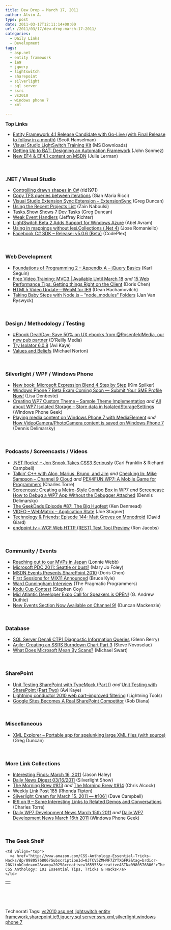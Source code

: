 ```yaml
---
title: Dew Drop – March 17, 2011
author: Alvin A.
type: post
date: 2011-03-17T12:11:14+00:00
url: /2011/03/17/dew-drop-march-17-2011/
categories:
  - Daily Links
  - Development
tags:
  - asp.net
  - entity framework
  - ie9
  - jquery
  - lightswitch
  - sharepoint
  - silverlight
  - sql server
  - ssrs
  - vs2010
  - windows phone 7
  - xml

---
```

<span style="font-size: 15px; font-weight: bold;">Top Links</span>

  * [Entity Framework 4.1 Release Candidate with Go-Live (with Final Release to follow in a month)][1] (Scott Hanselman)
  * [Visual Studio LightSwitch Training Kit][2] (MS Downloads)
  * [Getting Up to BAT: Designing an Automation Framework][3] (John Sonmez)
  * [New EF4 & EF4.1 content on MSDN][4] (Julie Lerman)

&nbsp;

### <a name="dotnet"></a>.NET / Visual Studio

  * [Controlling drawn shapes in C#][5] (rld1971)
  * [Copy TFS queries between iterations][6] (Gian Maria Ricci)
  * [Visual Studio Extension Sync Extension &#8211; ExtensionSync][7] (Greg Duncan)
  * [Using the Recent Projects List][8] (Zain Naboulsi)
  * [Tasks.Show Shows 7 Dev Tasks][9] (Greg Duncan)
  * [Weak Event Handlers][10] (Jeffrey Richter)
  * [LightSwitch Beta 2 Adds Support for Windows Azure][11] (Abel Avram)
  * [Using in mappings without Iesi.Collections (.Net 4)][12] (Jose Romaniello)
  * <a href="http://facebooksdk.codeplex.com/releases/view/62683" target="_blank">Facebook C# SDK &#8211; Release: v5.0.6 (Beta)</a> (CodePlex)

&nbsp;

### <a name="web"></a>Web Development

  * [Foundations of Programming 2 &#8211; Appendix A &#8211; jQuery Basics][13] (Karl Seguin)
  * [Free Video Training: MVC3 | Available Until March 18][14] _and_ [15 Web Performance Tips: Getting things Right on the Client][15] (Doris Chen)
  * [HTML5 Video Update—WebM for IE9][16] (Dean Hachamovitch)
  * [Taking Baby Steps with Node.js – “node_modules” Folders][17] (Jan Van Ryswyck)

&nbsp;

### <a name="design"></a>Design / Methodology / Testing

  * [#Ebook Deal/Day: Save 50% on UX ebooks from @RosenfeldMedia, our new pub partner][18] (O&#8217;Reilly Media)
  * [Try Isolator 6.0.8][19] (Avi Kaye)
  * [Values and Beliefs][20] (Michael Norton)

&nbsp;

### <a name="silverlight"></a>Silverlight / WPF / Windows Phone

  * [New book: Microsoft Expression Blend 4 Step by Step][21] (Kim Spilker)
  * <a href="http://borntolearn.mslearn.net/btl/b/weblog/archive/2011/03/14/windows-phone-7-beta-exam-coming-soon-submit-your-sme-profile-now.aspx" target="_blank">Windows Phone 7 Beta Exam Coming Soon &#8212; Submit Your SME Profile Now!</a> (Lisa Denbeste)
  * [Creating WP7 Custom Theme – Sample Theme Implementation][22] _and_ [All about WP7 Isolated Storage &#8211; Store data in IsolatedStorageSettings][23] (Windows Phone Geek)
  * [Playing media content on Windows Phone 7 with MediaElement][24] _and_ [How VideoCamera/PhotoCamera content is saved on Windows Phone 7][25] (Dennis Delimarsky)

&nbsp;

### <a name="podcasts"></a>Podcasts / Screencasts / Videos

  * <a href="http://www.dotnetrocks.com/default.aspx?ShowNum=646" target="_blank">.NET Rocks! &#8211; Jon Snook Takes CSS3 Seriously</a> (Carl Franklin & Richard Campbell)
  * [Talkin&#8217; C++ with Alon, Marius, Bruno, and Jim][26] _and_ [Checking In: Mike Sampson &#8211; Channel 9 Cloud][27] _and_ [PEX4FUN WP7: A Mobile Game for Programmers][28] (Charles Torre)
  * [Screencast: Creating a Metro-Style Combo Box in WP7][29] _and_ [Screencast: How to Debug a WP7 App Without the Debugger Attached][30] (Dennis Delimarsky)
  * [The GeekDads Episode #87: The Big Hugfest][31] (Ken Denmead)
  * [VIDEO – WebMatrix – Application State][32] (Joe Stagner)
  * <a href="http://feedproxy.google.com/~r/TechnologyAndFriends/~3/cetl3uOdySk/tf144.aspx" target="_blank">Technology & Friends: Episode 144: Matt Groves on Monodroid</a> (David Giard)
  * [endpoint.tv &#8211; WCF Web HTTP (REST) Test Tool Preview][33] (Ron Jacobs)

&nbsp;

### <a name="events"></a>Community / Events

  * [Reaching out to our MVPs in Japan][34] (Lonnie Webb)
  * [Microsoft PDC 2011: Seattle or bust?][35] (Mary Jo Foley)
  * [MSDN Events Presents SharePoint 2010][36] (Doris Chen)
  * [First Sessions for MIX11 Announced][37] (Bruce Kyle)
  * [Ward Cunningham Interview][38] (The Pragmatic Programmers)
  * [Kodu Cup Contest][39] (Stephen Coy)
  * [Mid Atlantic Developer Expo Call for Speakers is OPEN!][40] (G. Andrew Duthie)
  * [New Events Section Now Available on Channel 9!][41] (Duncan Mackenzie)

&nbsp;

### <a name="db"></a>Database

  * [SQL Server Denali CTP1 Diagnostic Information Queries][42] (Glenn Berry)
  * [Agile: Creating an SSRS Burndown Chart Part 3][43] (Steve Novoselac)
  * [What Does Microsoft Mean By Scans?][44] (Michael Swart)

&nbsp;

### <a name="sp"></a>SharePoint

  * [Unit Testing SharePoint with TypeMock (Part I)][45] _and_ [Unit Testing with SharePoint (Part Two)][46] (Avi Kaye)
  * [Lightning conductor 2010 web part–improved filtering][47] (Lightning Tools)
  * [Google Sites Becomes A Real SharePoint Competitor][48] (Rob Diana)

&nbsp;

### <a name="misc"></a>Miscellaneous

  * [XML Explorer &#8211; Portable app for spelunking large XML files (with source)][49] (Greg Duncan)

&nbsp;

### <a name="links"></a>More Link Collections

  * [Interesting Finds: March 16, 2011][50] (Jason Haley)
  * [Daily News Digest 03/16/2011][51] (Silverlight Show)
  * [The Morning Brew #813][52] _and_ [The Morning Brew #814][53] (Chris Alcock)
  * [Weekly Link Post 185][54] (Rhonda Tipton)
  * [Silverlight Cream for March 15, 2011 &#8212; #1061][55] (Dave Campbell)
  * [IE9 on 9 &#8211; Some Interesting Links to Related Demos and Conversations][56] (Charles Torre)
  * [Daily WP7 Development News March 15th 2011][57] _and_ [Daily WP7 Development News March 16th 2011][58] (Windows Phone Geek)

&nbsp;

### <a name="shelf"></a>The Geek Shelf

<table border="0" cellspacing="0" cellpadding="0">
  <tr>
    <td>
      <img data-recalc-dims="1" decoding="async" src="https://i0.wp.com/ecx.images-amazon.com/images/I/41U9VJ3e7xL._SL160_.jpg?w=660" alt="" />
    </td>
    
    <td valign="top">
      <a href="http://www.amazon.com/CSS-Anthology-Essential-Tricks-Hacks/dp/0980576806?SubscriptionId=0JTCV5ZMHMF7ZYTXGFR2&tag=brdicr-20&linkCode=xm2&camp=2025&creative=165953&creativeASIN=0980576806">The CSS Anthology: 101 Essential Tips, Tricks & Hacks</a>
    </td>
  </tr>
</table>

&nbsp;

<div id="scid:C16BAC14-9A3D-4c50-9394-FBFEF7A93539:e3d0d4ac-174e-4602-a7fb-c3eae1a23450" class="wlWriterEditableSmartContent" style="margin: 0px; display: inline; float: none; padding: 0px;">
  <!--dotnetkickit-->
</div>

&nbsp;

<div id="scid:0767317B-992E-4b12-91E0-4F059A8CECA8:57aad808-66a2-459b-9d45-64b79a9b9207" class="wlWriterEditableSmartContent" style="margin: 0px; display: inline; float: none; padding: 0px;">
  Technorati Tags: <a rel="tag" href="http://technorati.com/tags/vs2010">vs2010</a>,<a rel="tag" href="http://technorati.com/tags/asp.net">asp.net</a>,<a rel="tag" href="http://technorati.com/tags/lightswitch">lightswitch</a>,<a rel="tag" href="http://technorati.com/tags/entity+framework">entity framework</a>,<a rel="tag" href="http://technorati.com/tags/sharepoint">sharepoint</a>,<a rel="tag" href="http://technorati.com/tags/ie9">ie9</a>,<a rel="tag" href="http://technorati.com/tags/jquery">jquery</a>,<a rel="tag" href="http://technorati.com/tags/sql+server">sql server</a>,<a rel="tag" href="http://technorati.com/tags/ssrs">ssrs</a>,<a rel="tag" href="http://technorati.com/tags/xml">xml</a>,<a rel="tag" href="http://technorati.com/tags/silverlight">silverlight</a>,<a rel="tag" href="http://technorati.com/tags/windows+phone+7">windows phone 7</a>
</div>

 [1]: http://feedproxy.google.com/~r/ScottHanselman/~3/1lN1KlY-UqU/EntityFramework41ReleaseCandidateWithGoLiveWithFinalReleaseToFollowInAMonth.aspx
 [2]: http://feedproxy.google.com/~r/MicrosoftDownloadCenter/~3/xhnUOZk4VVs/details.aspx
 [3]: http://simpleprogrammer.com/2011/03/16/getting-up-to-bat-designing-an-automation-framework/
 [4]: http://thedatafarm.com/blog/data-access/new-ef4-amp-ef4-1-content-on-msdn/
 [5]: http://www.codeproject.com/KB/graphics/shapecontroller.aspx
 [6]: http://feedproxy.google.com/~r/AlkampferEng/~3/piQtR34vstM/
 [7]: http://coolthingoftheday.blogspot.com/2011/03/visual-studio-extension-sync-extension.html
 [8]: http://feedproxy.google.com/~r/zainnab/~3/wOiNj6qUNww/using-the-recent-projects-list.aspx
 [9]: http://channel9.msdn.com/coding4fun/blog/TasksShow-shows-7-dev-tasks
 [10]: http://www.wintellect.com/CS/blogs/jeffreyr/archive/2011/03/17/weak-event-handlers.aspx
 [11]: http://www.infoq.com/news/2011/03/LightSwitch-Beta-2
 [12]: http://feedproxy.google.com/~r/NHibernateBlog/~3/I-qtHwqLHN8/using-lt-set-gt-in-mappings-without-iesi-collections-net-4.aspx
 [13]: http://openmymind.net/2011/3/16/Foundations-of-Programming-2-Appendix-A-jQuery-Bas
 [14]: http://blogs.msdn.com/b/dorischen/archive/2011/03/16/free-video-training-mvc3-available-until-march-18.aspx
 [15]: http://blogs.msdn.com/b/dorischen/archive/2011/03/15/15-web-performance-tips-getting-things-right-on-the-client.aspx
 [16]: http://blogs.msdn.com/b/ie/archive/2011/03/16/html5-video-update-webm-for-ie9.aspx
 [17]: http://elegantcode.com/2011/03/17/taking-baby-steps-with-node-js-node_modules-folders/
 [18]: http://feeds.oreilly.com/~r/oreilly/news/~3/MYDUvNrT9eo/dd-rosenfeld.html
 [19]: http://feedproxy.google.com/~r/Typemock/~3/-MDT21Hdjxw/try-isolator-608.html
 [20]: http://www.docondev.com/2011/03/values-and-beliefs.html
 [21]: http://blogs.msdn.com/b/microsoft_press/archive/2011/03/17/new-book-microsoft-expression-blend-4-step-by-step.aspx
 [22]: http://www.windowsphonegeek.com/articles/Creating-WP7-Custom-Theme-ndash-Basic-Theme-Implementation
 [23]: http://www.windowsphonegeek.com/tips/all-about-wp7-isolated-storage-store-data-in-isolatedstoragesettings
 [24]: http://feeds.dzone.com/~r/zones/dotnet/~3/_37m5VHPiCw/playing-media-content-windows
 [25]: http://feeds.dzone.com/~r/zones/dotnet/~3/OGN3MSms314/how-videocameracamera-content
 [26]: http://channel9.msdn.com/Blogs/Charles/MVP-Summit-2011-Meet-C-MVPs-Alon-Marius-Bruno-and-Jim
 [27]: http://channel9.msdn.com/Shows/Checking-In-with-Erik-Meijer/Checking-In-Mike-Sampson-Channel-9-Cloud
 [28]: http://channel9.msdn.com/posts/PEX4FUN-WP7-A-Game-for-Programmers
 [29]: http://feeds.dzone.com/~r/zones/dotnet/~3/suBeuvXAA-E/screencast-creating-metro
 [30]: http://feeds.dzone.com/~r/zones/dotnet/~3/CrjjJxDXmWE/screencast-how-debug-wp7-app
 [31]: http://feeds.wired.com/~r/wiredgeekdad/~3/oI6NRQ4aZbk/
 [32]: http://feedproxy.google.com/~r/MSJoe/~3/xwkqBxXdtKQ/
 [33]: http://channel9.msdn.com/Shows/Endpoint/endpointtv-WCF-Web-HTTP-REST-Test-Tool-Preview
 [34]: http://blogs.msdn.com/b/mvpawardprogram/archive/2011/03/15/reaching-out-to-our-mvps-in-japan.aspx
 [35]: http://www.zdnet.com/blog/microsoft/microsoft-pdc-2011-seattle-or-bust/8929
 [36]: http://blogs.msdn.com/b/dorischen/archive/2011/03/15/msdn-events-presents-sharepoint-2010.aspx
 [37]: http://blogs.msdn.com/b/usisvde/archive/2011/03/15/first-sessions-for-mix11-announced.aspx
 [38]: http://pragprog.com/podcasts/show/36
 [39]: http://community.research.microsoft.com/blogs/kodu/archive/2011/03/16/kodu-cup-contest.aspx
 [40]: http://blogs.msdn.com/b/gduthie/archive/2011/03/16/mid-atlantic-developer-expo-call-for-speakers-is-open.aspx
 [41]: http://channel9.msdn.com/Blogs/C9Team/New-Events-Section-Now-Available-on-Channel-9
 [42]: http://www.sqlservercentral.com/blogs/glennberry/archive/2011/03/16/sql-server-denali-ctp1-diagnostic-information-queries.aspx
 [43]: http://feedproxy.google.com/~r/sqlserverpedia/~3/JSfoSRePsXE/
 [44]: http://feedproxy.google.com/~r/sqlserverpedia/~3/ui5sZb-roQY/
 [45]: http://feedproxy.google.com/~r/Typemock/~3/DsNhXh18-fs/unit-testing-sharepoint-with-typemock.html
 [46]: http://feedproxy.google.com/~r/Typemock/~3/q9OYnI7AAak/unit-testing-with-sharepoint-part-two.html
 [47]: http://lightningtools.com/blog/archive/2011/03/16/lightning-conductor-2010-web-partndashimproved-filtering.aspx
 [48]: http://feedproxy.google.com/~r/RegularGeek/~3/utH2koTkHdQ/
 [49]: http://coolthingoftheday.blogspot.com/2011/03/xml-explorer-portable-app-for.html
 [50]: http://jasonhaley.com/blog/post.aspx?id=4d941eb8-b1ad-4ba9-885e-5afa25c81c17
 [51]: http://feedproxy.google.com/~r/silverlightshow/~3/1v1EPSAz7m4/Daily-News-Digest-03-16-2011.aspx
 [52]: http://feedproxy.google.com/~r/ReflectivePerspective/~3/YUVch7oZTvQ/
 [53]: http://feedproxy.google.com/~r/ReflectivePerspective/~3/z_WrgSp1IOU/
 [54]: http://rhondatipton.net/2011/03/15/weekly-link-post-185/
 [55]: http://geekswithblogs.net/WynApseTechnicalMusings/archive/2011/03/16/144400.aspx
 [56]: http://channel9.msdn.com/Blogs/C9Team/IE9-on-9-Some-Interesting-Links-to-Related-Demos-and-Conversations
 [57]: http://www.windowsphonegeek.com/news/daily-wp7-development-news-march-15th-2011
 [58]: http://www.windowsphonegeek.com/news/daily-wp7-development-news-march-16th-2011